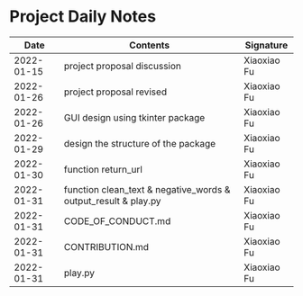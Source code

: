 # Project Daily Notes


| Date | Contents | Signature
| ------ | ------ |  ------ |
| 2022-01-15 | project proposal discussion | Xiaoxiao Fu
| 2022-01-26 | project proposal revised | Xiaoxiao Fu
| 2022-01-26 | GUI design using tkinter package| Xiaoxiao Fu
| 2022-01-29 | design the structure of the package| Xiaoxiao Fu
| 2022-01-30 | function return_url| Xiaoxiao Fu
| 2022-01-31 | function clean_text & negative_words & output_result & play.py| Xiaoxiao Fu
| 2022-01-31 | CODE_OF_CONDUCT.md| Xiaoxiao Fu
| 2022-01-31 | CONTRIBUTION.md| Xiaoxiao Fu
| 2022-01-31 | play.py| Xiaoxiao Fu
